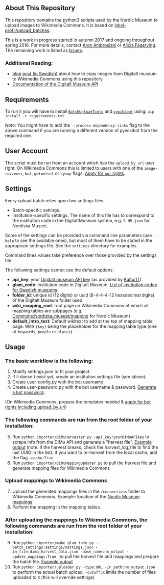 ## About This Repository
This repository contains the python3 scripts used by the Nordic Museum to upload
images to Wikimedia Commons. It is based on [lokal-profil/upload_batches](https://github.com/lokal-profil/upload_batches).

This is a work in progress started in autumn 2017 and ongoing throughout spring 2018. For more
details, contact [Aron Ambrosiani](https://github.com/Ambrosiani) or [Alicia Fagerving](https://github.com/Vesihiisi). The remaining
work is listed as [Issues](https://github.com/NordicMuseum/Wikimedia-Commons-uploads/issues).

### Additional Reading:
* [blog post (in Swedish)](http://nyamedier.blogg.nordiskamuseet.se/2017/12/att-flytta-bilder-fran-digitalt-museum-till-wikimedia-commons/)
about how to copy images from Digitalt museum to Wikimedia Commons using this
repository
* [Documentation of the Digitalt Museum API](https://github.com/NordicMuseum/DiMu-API-documentation)

## Requirements

To run it you will have to install [`BatchUploadTools`](https://github.com/lokal-profil/BatchUploadTools)
and [`pywikibot`](https://github.com/wikimedia/pywikibot-core) using:
`pip install -r requirements.txt`

*Note*: You might have to add the `--process-dependency-links` flag to the above
command if you are running a different version of pywikibot from the required one.

## User Account

The script must be run from an account which has the `upload_by_url` user right.
On Wikimedia Commons this is limited to users with one of the `image-reviewer`,
`bot`, `gwtoolset` or `sysop` flags. [Apply for `bot` rights](https://commons.wikimedia.org/wiki/Commons:Bots/Requests).

## Settings

Every upload batch relies upon two settings files:
* Batch-specific settings.
* Institution-specific settings. The name of this file has to correspond
to the institution code in the DigitaltMuseum system, e.g. `S-NM.json`
for Nordiska Museet.

Some of the settings can be provided via command line parameters (use `-help` to
see the available ones), but most of them have to be stated in the appropriate
settings file. See the `settings` directory for examples.

Command lines values take preference over those
provided by the settings file.

The following settings cannot use the default options:

* **api_key**: your [Digitalt museum API key](https://dok.digitaltmuseum.org/sv/api)
(as provided by [KulturIT](mailto:support@kulturit.no)).
* **glam_code**: institution code in Digitalt Museum. [List of institution codes for Swedish museums](http://api.dimu.org/api/owners?country=se&api.key=demo)
* **folder_id**: unique id (12 digits) or uuid (8-4-4-4-12 hexadecimal digits)
of the Digitalt Museum folder used
* **wiki_mapping_root**: root page on Wikimedia Commons of which all mapping
tables are subpages (e.g. [Commons:Nordiska_museet/mapping](https://commons.wikimedia.org/wiki/Commons:Nordiska_museet/mapping)
for Nordic Museum)
* **default_intro_text**: Default wikitext to add at the top of mapping table
page. With `{key}` being the placeholder for the mapping table type (one of
`keywords`, `people` or `places`)


## Usage

### The basic workflow is the following:
1. Modify settings.json to fit your project.
2. If it doesn't exist yet, create an institution settings file (see above).
3. Create user-config.py with the bot username
4. Create user-password.py with the bot username & password. [Generate a bot password](https://commons.wikimedia.org/wiki/Special:BotPasswords).

(On Wikimedia Commons, prepare the templates needed & [apply for bot rights including upload_by_url](https://commons.wikimedia.org/wiki/Commons:Bots/Requests))

### The following commands are run from the root folder of your installation:
5. Run `python importer/DiMuHarvester.py -api_key:yourDiMuAPIkey` to scrape info from the DiMu API and
generate a "harvest file". [Example output](https://github.com/NordicMuseum/Wikimedia-Commons-uploads/blob/master/examples/dimu_harvest_data.json) (note: if the harvest breaks, check the harvest_log_file to find the last UUID in the list). If you want to re-harvest from the local cache, add the flag `-cache:True`
6. Run `python importer/DiMuMappingUpdater.py` to pull the harvest file and
generate mapping files for Wikimedia Commons

### Upload mappings to Wikimedia Commons
7. Upload the generated mappings files in the `/connections` folder to Wikimedia
Commons. Example: location of the [Nordic Museum mappings](https://commons.wikimedia.org/wiki/Special:PrefixIndex/Commons:Nordiska_museet/)
8. Perform the mapping in the mapping tables.

### After uploading the mappings to Wikimedia Commons, the following commands are run from the root folder of your installation:
9. Run `python importer/make_glam_info.py -batch_settings:settings/settings.json -in_file:dimu_harvest_data.json -base_name:nm_output -update_mappings:True `
to pull the harvest file and mappings and prepare the batch file. [Example output](https://github.com/NordicMuseum/Wikimedia-Commons-uploads/blob/master/examples/nm_output.json)
10. Run `python importer/uploader.py -type:URL -in_path:nm_output.json` to
perform the actual batch upload. `-cutoff:X` limits the number of files
uploaded to `X` (this will override settings)
